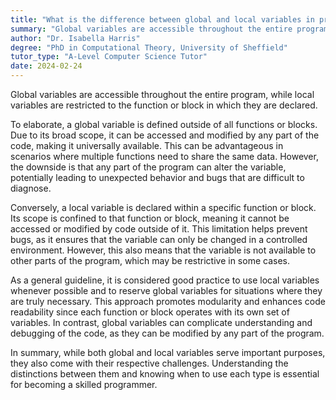 ```yaml
---
title: "What is the difference between global and local variables in programming?"
summary: "Global variables are accessible throughout the entire program, while local variables are only accessible within the function or block they are declared in."
author: "Dr. Isabella Harris"
degree: "PhD in Computational Theory, University of Sheffield"
tutor_type: "A-Level Computer Science Tutor"
date: 2024-02-24
---
```


Global variables are accessible throughout the entire program, while local variables are restricted to the function or block in which they are declared.

To elaborate, a global variable is defined outside of all functions or blocks. Due to its broad scope, it can be accessed and modified by any part of the code, making it universally available. This can be advantageous in scenarios where multiple functions need to share the same data. However, the downside is that any part of the program can alter the variable, potentially leading to unexpected behavior and bugs that are difficult to diagnose.

Conversely, a local variable is declared within a specific function or block. Its scope is confined to that function or block, meaning it cannot be accessed or modified by code outside of it. This limitation helps prevent bugs, as it ensures that the variable can only be changed in a controlled environment. However, this also means that the variable is not available to other parts of the program, which may be restrictive in some cases.

As a general guideline, it is considered good practice to use local variables whenever possible and to reserve global variables for situations where they are truly necessary. This approach promotes modularity and enhances code readability since each function or block operates with its own set of variables. In contrast, global variables can complicate understanding and debugging of the code, as they can be modified by any part of the program.

In summary, while both global and local variables serve important purposes, they also come with their respective challenges. Understanding the distinctions between them and knowing when to use each type is essential for becoming a skilled programmer.
    